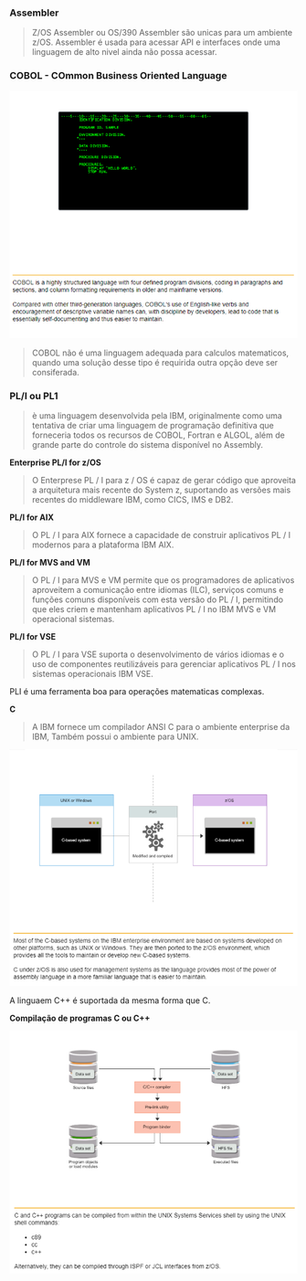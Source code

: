 
### Assembler
> Z/OS Assembler ou OS/390 Assembler são unicas para um ambiente z/OS.
> Assembler é usada para acessar API e interfaces onde uma linguagem de alto nivel ainda não possa acessar.


### COBOL - COmmon Business Oriented Language
![](https://github.com/ThreeDP/MTM/blob/master/img/Programming_Languages/1.png)

> COBOL não é uma linguagem adequada para calculos matematicos, quando uma solução desse tipo é requirida outra opção deve ser consiferada.

### PL/I ou PL1
> è uma linguagem desenvolvida pela IBM, originalmente como uma tentativa de criar uma linguagem de programação definitiva que forneceria todos os recursos de COBOL, Fortran e ALGOL, além de grande parte do controle do sistema disponível no Assembly.

**Enterprise PL/I for z/OS**
> O Enterprese PL / I para z / OS é capaz de gerar código que aproveita a arquitetura mais recente do System z, suportando as versões mais recentes do middleware IBM, como CICS, IMS e DB2.

**PL/I for AIX**
> O PL / I para AIX fornece a capacidade de construir aplicativos PL / I modernos para a plataforma IBM AIX.

**PL/I for MVS and VM**
> O PL / I para MVS e VM permite que os programadores de aplicativos aproveitem a comunicação entre idiomas (ILC), serviços comuns e funções comuns disponíveis com esta versão do PL / I, permitindo que eles criem e mantenham aplicativos PL / I no IBM MVS e VM operacional sistemas.

**PL/I for VSE**
> O PL / I para VSE suporta o desenvolvimento de vários idiomas e o uso de componentes reutilizáveis para gerenciar aplicativos PL / I nos sistemas operacionais IBM VSE.

PLI é uma ferramenta boa para operações matematicas complexas.

**C**
> A IBM fornece um compilador ANSI C para o ambiente enterprise da IBM, Também possui o ambiente para UNIX.

![](https://github.com/ThreeDP/MTM/blob/master/img/Programming_Languages/2.png)

A linguaem C++ é suportada da mesma forma que C.

**Compilação de programas C ou C++**

![](https://github.com/ThreeDP/MTM/blob/master/img/Programming_Languages/3.png)


